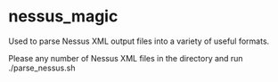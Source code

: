 # nessus_magic
Used to parse Nessus XML output files into a variety of useful formats.

Please any number of Nessus XML files in the directory and run ./parse_nessus.sh

